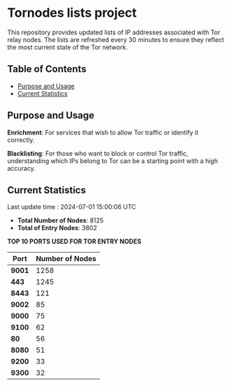 # Tornodes lists project

This repository provides updated lists of IP addresses associated with Tor relay nodes. The lists are refreshed every 30 minutes to ensure they reflect the most current state of the Tor network.

## Table of Contents

- [Purpose and Usage](#purpose-and-usage)
- [Current Statistics](#current-statistics)


## Purpose and Usage

**Enrichment**: For services that wish to allow Tor traffic or identify it correctly.

**Blacklisting**: For those who want to block or control Tor traffic, understanding which IPs belong to Tor can be a starting point with a high accuracy.

## Current Statistics

Last update time : 2024-07-01 15:00:06 UTC

- **Total Number of Nodes**: 8125
- **Total of Entry Nodes**: 3802

**TOP 10 PORTS USED FOR TOR ENTRY NODES**

| **Port** | **Number of Nodes** |
|------|-----------------|
| **9001**   | 1258  |
| **443**   | 1245  |
| **8443**   | 121  |
| **9002**   | 85  |
| **9000**   | 75  |
| **9100**   | 62  |
| **80**   | 56  |
| **8080**   | 51  |
| **9200**   | 33  |
| **9300**   | 32  |

